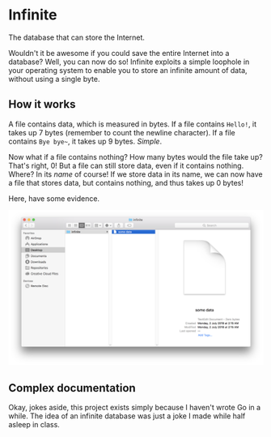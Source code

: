 # Infinite

The database that can store the Internet.

Wouldn't it be awesome if you could save the entire Internet into a database?
Well, you can now do so! Infinite exploits a simple loophole in your operating
system to enable you to store an infinite amount of data, without using a
single byte.

## How it works

A file contains data, which is measured in bytes. If a file contains `Hello!`,
it takes up 7 bytes (remember to count the newline character). If a file
contains `Bye bye~`, it takes up 9 bytes. *Simple*.

Now what if a file contains nothing? How many bytes would the file take up?
That's right, 0! But a file can still store data, even if it contains nothing.
Where? In its *name* of course! If we store data in its name, we can now have a
file that stores data, but contains nothing, and thus takes up 0 bytes!

Here, have some evidence.

![Evidence](assets/how-it-works.png)

## Complex documentation

Okay, jokes aside, this project exists simply because I haven't wrote Go in a
while. The idea of an infinite database was just a joke I made while half asleep
in class.
